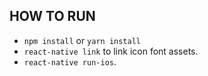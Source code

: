 ## HOW TO RUN
- `npm install` or `yarn install`
- `react-native link` to link icon font assets.
- `react-native run-ios`.
